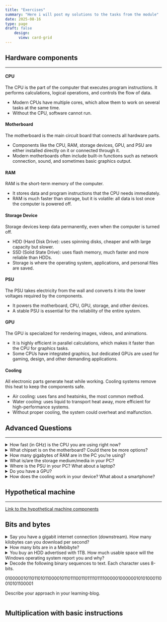 ```yaml
---
title: "Exercises"
summary: "Here i will post my solutions to the tasks from the module"
date: 2025-08-16
type: page
draft: false
    design:
      view: card-grid
---
```



## Hardware components
---

#### CPU  
The CPU is the part of the computer that executes program instructions. It performs calculations, logical operations, and controls the flow of data.  
- Modern CPUs have multiple cores, which allow them to work on several tasks at the same time.  
- Without the CPU, software cannot run.  

#### Motherboard 
The motherboard is the main circuit board that connects all hardware parts.  
- Components like the CPU, RAM, storage devices, GPU, and PSU are either installed directly on it or connected through it.  
- Modern motherboards often include built-in functions such as network connection, sound, and sometimes basic graphics output.  

#### RAM 
RAM is the short-term memory of the computer.  
- It stores data and program instructions that the CPU needs immediately.  
- RAM is much faster than storage, but it is volatile: all data is lost once the computer is powered off.  

#### Storage Device  
Storage devices keep data permanently, even when the computer is turned off.  
- HDD (Hard Disk Drive): uses spinning disks, cheaper and with large capacity but slower.  
- SSD (Solid State Drive): uses flash memory, much faster and more reliable than HDDs.  
- Storage is where the operating system, applications, and personal files are saved.  

#### PSU  
The PSU takes electricity from the wall and converts it into the lower voltages required by the components.  
- It powers the motherboard, CPU, GPU, storage, and other devices.  
- A stable PSU is essential for the reliability of the entire system.  

#### GPU  
The GPU is specialized for rendering images, videos, and animations.  
- It is highly efficient in parallel calculations, which makes it faster than the CPU for graphics tasks.  
- Some CPUs have integrated graphics, but dedicated GPUs are used for gaming, design, and other demanding applications.  

#### Cooling  
All electronic parts generate heat while working. Cooling systems remove this heat to keep the components safe.  
- Air cooling: uses fans and heatsinks, the most common method.  
- Water cooling: uses liquid to transport heat away, more efficient for high-performance systems.  
- Without proper cooling, the system could overheat and malfunction.  

## Advanced Questions
---

<details>
  <summary>How fast (in GHz) is the CPU you are using right now?</summary>
  <p>4.4GHz</p>
</details>

<details>
  <summary>What chipset is on the motherboard? Could there be more options?</summary>
  <p>Apple M4 SoC, no alternatives for laptops because everything is already integrated in one chip</p>
</details>

<details>
  <summary>How many gigabytes of RAM are in the PC you’re using?</summary>
  <p>24GB </p>
</details>

<details>
  <summary>What is/are the storage medium/media in your PC?</summary>
  <p>SSD, 512GB</p>
</details>

<details>
  <summary>Where is the PSU in your PC? What about a laptop?</summary>
  <p>Laptop has an external power adapter, PC has an internal PSU</p>
</details>

<details>
  <summary>Do you have a GPU?</summary>
  <p>Yes, it is integrated in the chip</p>
</details>

<details>
  <summary>How does the cooling work in your device? What about a smartphone?</summary>
  <p>This laptop has no fan and has a passive cooling system with heatsink. Same system goes fot smartphones</p>
</details>

## Hypothetical machine
---

[Link to the hypothetical machine components](https://www.galaxus.ch/en/shoplist/show/CfDJ8KEwk7Q9MilFpMKq1D7DsMYZHMzdi6N0nHtamDe5NRsTGKuaTQzHPAtoqvRUC12oqlu1W7KiygJGgfElHFwuULBD0t1MmHeDoXrc9kJbzqwlZGMPJg1c3iRPtvPAGZ8ZDA)

## Bits and bytes

<details>
  <summary>Say you have a gigabit internet connection (downstream). How many kilobytes can you download per second?​</summary>
  <p>A gigabit is 1,000,000,000 bits/sec. Divide by 8 = 125,000,000 bytes/sec, which is about 122,070 KB/sec</p>
</details>

<details>
  <summary>How many bits are in a Mebibyte? </summary>
  <p>One Mebibyte = 2^20 bytes = 1,048,576 bytes. In bits: 1,048,576 × 8 = 8,388,608 bits</p>
</details>

<details>
  <summary>You buy an HDD advertised with 1TB. How much usable space will the Windows operating system report you and why?​</summary>
  <p>The drive shows about 931 GB usable. The difference comes from decimal vs binary units​</p>
</details>

<details>
  <summary>Decode the following binary sequences to text. Each character uses 8-bits. ​

01000001011011010110000101101110011011110111100000100000010101000110010101100001

Describe your approach in your learning-blog.​</summary>
  <p>I divided the long binary sequence into separate 8-bit chunks, since each ASCII character is stored in 8 bits. Then I translated each 8-bit value with the ASCII table into its corresponding letter, putting all characters together gave me the text “Amanox Tea”​</p>
</details>

## Multiplication with basic instructions